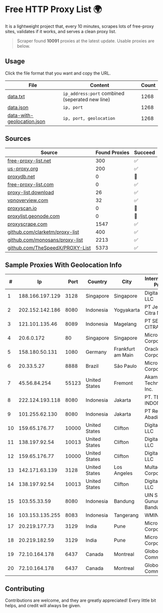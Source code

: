 
# Free HTTP Proxy List 🌍

It is a lightweight project that, every 10 minutes, scrapes lots of free-proxy sites, validates if it works, and serves a clean proxy list.


> Scraper found **10091** proxies at the latest update. Usable proxies are below.

## Usage

Click the file format that you want and copy the URL.


|File|Content|Count|
|----|-------|-----|
|[data.txt](https://raw.githubusercontent.com/themiralay/Proxy-List-World/master/data.txt)|`ip_address:port` combined (seperated new line)|1268|
|[data.json](https://raw.githubusercontent.com/themiralay/Proxy-List-World/master/data.json)|`ip, port`|1268|
|[data-with-geolocation.json](https://raw.githubusercontent.com/themiralay/Proxy-List-World/master/data-with-geolocation.json)|`ip, port, geolocation`|1268|

## Sources

|Source|Found Proxies|Succeed|
|------|-------------|-------|
|[free-proxy-list.net](https://free-proxy-list.net)|300|✅|
|[us-proxy.org](https://www.us-proxy.org)|200|✅|
|[proxydb.net](http://proxydb.net)|0|🚫|
|[free-proxy-list.com](https://free-proxy-list.com/?page=&port=&type%5B%5D=http&type%5B%5D=https&up_time=0&search=Search)|0|✅|
|[proxy-list.download](https://www.proxy-list.download/HTTP)|26|✅|
|[vpnoverview.com](https://vpnoverview.com/privacy/anonymous-browsing/free-proxy-servers)|32|✅|
|[proxyscan.io](https://www.proxyscan.io)|0|🚫|
|[proxylist.geonode.com](https://proxylist.geonode.com/api/proxy-list?limit=300&page=1&sort_by=lastChecked&sort_type=desc&protocols=http,https)|0|🚫|
|[proxyscrape.com](https://api.proxyscrape.com/v2/?request=displayproxies&protocol=http&timeout=10000&country=all&ssl=all&anonymity=all)|1547|✅|
|[github.com/clarketm/proxy-list](https://raw.githubusercontent.com/clarketm/proxy-list/master/proxy-list-raw.txt)|400|✅|
|[github.com/monosans/proxy-list](https://raw.githubusercontent.com/monosans/proxy-list/main/proxies/http.txt)|2213|✅|
|[github.com/TheSpeedX/PROXY-List](https://raw.githubusercontent.com/TheSpeedX/PROXY-List/master/http.txt)|5373|✅|


## Sample Proxies With Geolocation Info

|#|Ip|Port|Country|City|Internet Service Provider|
|-|--|----|-------|----|-------------------------|
|1|188.166.197.129|3128|Singapore|Singapore|DigitalOcean, LLC|
|2|202.152.142.186|8080|Indonesia|Yogyakarta|PT Jembatan Citra Nusantara|
|3|121.101.135.46|8089|Indonesia|Magelang|PT SELARAS CITRA TERABIT|
|4|20.6.0.172|80|Singapore|Singapore|Microsoft Corporation|
|5|158.180.50.131|1080|Germany|Frankfurt am Main|Oracle Corporation|
|6|20.33.5.27|8888|Brazil|São Paulo|Microsoft Corporation|
|7|45.56.84.254|55123|United States|Fremont|Akamai Technologies, Inc.|
|8|222.124.193.118|8080|Indonesia|Jakarta|PT. TELKOM INDONESIA|
|9|101.255.62.130|8080|Indonesia|Jakarta|PT Remala Abadi|
|10|159.65.176.77|10000|United States|Clifton|DigitalOcean, LLC|
|11|138.197.92.54|10013|United States|Clifton|DigitalOcean, LLC|
|12|159.65.176.77|10000|United States|Clifton|DigitalOcean, LLC|
|13|142.171.63.139|3128|United States|Los Angeles|Multacom Corporation|
|14|138.197.92.54|10013|United States|Clifton|DigitalOcean, LLC|
|15|103.55.33.59|8080|Indonesia|Bandung|UIN Sunan Gunung Djati Bandung|
|16|103.153.135.255|8083|Indonesia|Tangerang|WMINET|
|17|20.219.177.73|3129|India|Pune|Microsoft Corporation|
|18|20.219.182.59|3129|India|Pune|Microsoft Corporation|
|19|72.10.164.178|6437|Canada|Montreal|GloboTech Communications|
|20|72.10.164.178|6437|Canada|Montreal|GloboTech Communications|



## Contributing

Contributions are welcome, and they are greatly appreciated! Every
little bit helps, and credit will always be given.

